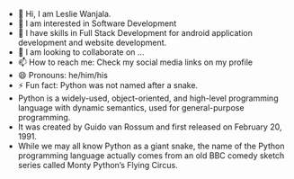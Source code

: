 - 👋 Hi, I am Leslie Wanjala.
- 👀 I am interested in Software Development
- 🌱 I have skills in Full Stack Development for android application development and website development.
- 💞️ I am looking to collaborate on ...
- 📫 How to reach me: Check my social media links on my profile
- 😄 Pronouns: he/him/his
- ⚡ Fun fact: Python was not named after a snake.
- Python is a widely-used, object-oriented, and high-level programming language with dynamic semantics, used for general-purpose programming.
- It was created by Guido van Rossum and first released on February 20, 1991.
- While we may all know Python as a giant snake, the name of the Python programming language actually comes from an old BBC comedy sketch series called Monty Python’s Flying Circus.


<!---
Rowalewa/Rowalewa is a ✨ special ✨ repository because its `README.md` (this file) appears on your GitHub profile.
You can click the Preview link to take a look at your changes.
--->

